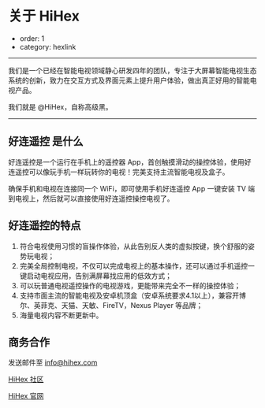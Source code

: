 # 关于 HiHex

- order: 1
- category: hexlink

---

我们是一个已经在智能电视领域静心研发四年的团队，专注于大屏幕智能电视生态系统的创新，致力在交互方式及界面元素上提升用户体验，做出真正好用的智能电视产品。

我们就是 @HiHex，自称高级黑。

---

## 好连遥控 是什么

好连遥控是一个运行在手机上的遥控器 App，首创触摸滑动的操控体验，使用好连遥控可以像玩手机一样玩转你的电视！完美支持主流智能电视及盒子。

确保手机和电视在连接同一个 WiFi，即可使用手机好连遥控 App 一键安装 TV 端到电视上，然后就可以直接使用好连遥控操控电视了。

## 好连遥控的特点

1. 符合电视使用习惯的盲操作体验，从此告别反人类的虚拟按键，换个舒服的姿势玩电视；
2. 完美全局控制电视，不仅可以完成电视上的基本操作，还可以通过手机遥控一键启动电视应用，告别满屏幕找应用的低效方式；
3. 可以玩普通电视遥控操作的电视游戏，更能带来完全不一样的操控体验；
4. 支持市面主流的智能电视及安卓机顶盒（安卓系统要求4.1以上），兼容开博尔、英菲克、天猫、天敏、FireTV，Nexus Player 等品牌；
5. 海量电视内容不断更新中。

## 商务合作

发送邮件至 [info@hihex.com](mailto:info@hihex.com)

[HiHex 社区](http://bbs.hihex.com)

[HiHex 官网](http://www.hihex.com)
